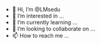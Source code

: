 - 👋 Hi, I’m @LMsedu
- 👀 I’m interested in ...
- 🌱 I’m currently learning ...
- 💞️ I’m looking to collaborate on ...
- 📫 How to reach me ...

<!---
LMsedu/LMsedu is a ✨ special ✨ repository because its `README.md` (this file) appears on your GitHub profile.
You can click the Preview link to take a look at your changes.
--->
